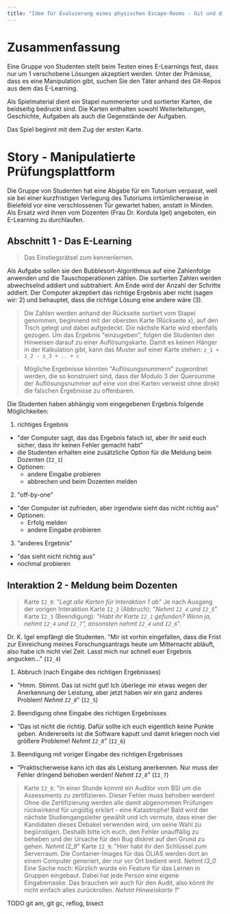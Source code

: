 ```yaml
---
title: "Idee für Evaluierung eines physischen Escape-Rooms - Git und die Hochschule"
---
```


# Zusammenfassung

Eine Gruppe von Studenten stellt beim Testen eines E-Learnings fest, dass nur um 1 verschobene Lösungen akzeptiert werden. Unter der Prämisse, dass es eine Manipulation gibt, suchen Sie den Täter anhand des Git-Repos aus dem das E-Learning.

Als Spielmaterial dient ein Stapel nummerierter und sortierter Karten, die beidseitig bedruckt sind.
Die Karten enthalten sowohl Weiterleitungen, Geschichte, Aufgaben als auch die Gegenstände der Aufgaben.

Das Spiel beginnt mit dem Zug der ersten Karte.

# Story - Manipulatierte Prüfungsplattform

Die Gruppe von Studenten hat eine Abgabe für ein Tutorium verpasst, weil sie bei einer kurzfristigen Verlegung des Tutoriums irrtümlicherweise in Bielefeld vor eine verschlossenen Tür gewartet haben, anstatt in Minden. Als Ersatz wird ihnen vom Dozenten (Frau Dr. Kordula Igel) angeboten, ein E-Learning zu durchlaufen.

## Abschnitt 1 - Das E-Learning

> Das Einstiegsrätsel zum kennenlernen.

Als Aufgabe sollen sie den Bubblesort-Algorithmus auf eine Zahlenfolge anwenden und die Tauschoperationen zählen. Die sortierten Zahlen werden abwechselnd addiert und subtrahiert. Am Ende wird der Anzahl der Schritte addiert.
Der Computer akzeptiert das richtige Ergebnis aber nicht (sagen wir: 2) und behauptet, dass die richtige Lösung eine andere wäre (3).

> Die Zahlen werden anhand der Rückseite sortiert vom Stapel genommen, beginnend mit der obersten Karte (Rückseite x), auf den Tisch gelegt und dabei aufgedeckt.
> Die nächste Karte wird ebenfalls gezogen. Um das Ergebnis "einzugeben", folgen die Studenten den Hinweisen darauf zu einer Auflösungskarte.
> Damit es keinen Hänger in der Kalkulation gibt, kann das Muster auf einer Karte stehen: `z_1 + z_2 - z_3 + .. + c`

> Mögliche Ergebnisse könnten "Auflösungsnummern" zugeordnet werden, die so konstruiert sind, dass der Modulo 3 der Quersumme der Auflösungsnummer auf eine von drei Karten verweist ohne direkt die falschen Ergebnisse zu offenbaren.

Die Studenten haben abhängig vom eingegebenen Ergebnis folgende Möglichkeiten:

1. richtiges Ergebnis
  - "der Computer sagt, das das Ergebnis falsch ist, aber ihr seid euch sicher, dass ihr keinen Fehler gemacht habt"
  - die Studenten erhalten eine zusätzliche Option für die Meldung beim Dozenten (`I2_1`)
  - Optionen:
    - andere Eingabe probieren
    - abbrechen und beim Dozenten melden
2. "off-by-one"
  - "der Computer ist zufrieden, aber irgendwie sieht das nicht richtig aus"
  - Optionen:
    - Erfolg melden
    - andere Eingabe probieren
3. "anderes Ergebnis"
  - "das sieht nicht richtig aus"
  - nochmal probieren

## Interaktion 2 - Meldung beim Dozenten

> Karte `I2_0`: "*Legt alle Karten für Interaktion 1 ab*"
> Je nach Ausgang der vorigen Interaktion
> Karte `I2_2` (Abbruch): "*Nehmt `I2_4` und `I2_5`*"
> Karte `I2_3` (Beendigung): "*Habt ihr Karte `I2_1` gefunden? Wenn ja, nehmt `I2_4` und `I2_7`", ansonsten nehmt `I2_4` und `I2_6`*".

Dr. K. Igel empfängt die Studenten. "Mir ist vorhin eingefallen, dass die Frist zur Einreichung meines Forschungsantrags heute um Mitternacht abläuft, also habe ich nicht viel Zeit. Lasst mich nur schnell euer Ergebnis angucken..." (`I2_4`)

1. Abbruch (nach Eingabe des richtigen Ergebnisses)
  - "Hmm. Stimmt. Das ist nicht gut! Ich überlege mir etwas wegen der Anerkennung der Leistung, aber jetzt haben wir ein ganz anderes Problem! *Nehmt `I2_8`*" (`I2_5`)
2. Beendigung ohne Eingabe des richtigen Ergebnisses
  - "Das ist nicht die richtig. Dafür sollte ich euch eigentlich keine Punkte geben. Andererseits ist die Software kaputt und damit kriegen noch viel größere Probleme! *Nehmt `I2_8`*" (`I2_6`)
3. Beendigung mit voriger Eingabe des richtigen Ergebnisses
  - "Praktischerweise kann ich das als Leistung anerkennen. Nur muss der Fehler dringend behoben werden! *Nehmt `I2_8`*" (`I2_7`)

> Karte `I2_8`: "In einer Stunde kommt ein Auditor vom BSI um die Assessments zu zertifizieren. Dieser Fehler muss behoben werden! Ohne die Zertifizierung werden alle damit abgenommen Prüfungen rückwirkend für ungültig erklärt - eine Katastrophe! Bald wird der nächste Studiengangsleiter gewählt und ich vermute, dass einer der Kandidaten dieses Debakel verwenden wird, um seine Wahl zu begünstigen. Deshalb bitte ich euch, den Fehler unauffällig zu beheben und der Ursache für den Bug diskret auf den Grund zu gehen. *Nehmt I2_9*"
> Karte `I2_9`: "Hier habt ihr den Schlüssel zum Serverraum. Die Container-Images für das ÖLIAS werden dort an einem Computer generiert, der nur vor Ort bedient wird. *Nehmt I3_0* Eine Sache noch: Kürzlich wurde ein Feature für das Lernen in Gruppen eingebaut. Dabei hat jede Person eine eigene Eingabemaske. Das brauchen wir auch für den Audit, also könnt ihr nicht einfach alles zurückrollen. *Nehmt Hinweiskarte 1*"

TODO git am, git gc, reflog, bisect

